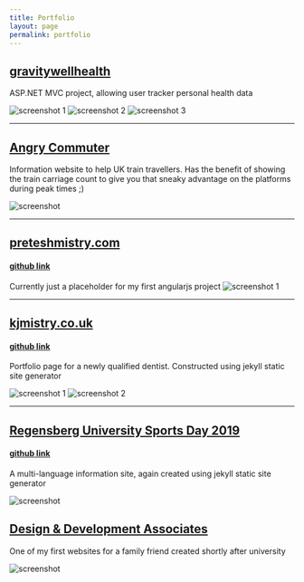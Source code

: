 ```yaml
---
title: Portfolio
layout: page
permalink: portfolio
---
```

## [gravitywellhealth](https://healthreading.azurewebsites.net)
ASP.NET MVC project, allowing user tracker personal health data

![screenshot 1](/images/health-1.png)
![screenshot 2](/images/health-2.png)
![screenshot 3](/images/health-3.png)

---

## [Angry Commuter](https://birchwoodcommuter.azurewebsites.net)
Information website to help UK train travellers. Has the benefit of showing the train carriage count to give you that sneaky advantage on the platforms during peak times ;)

![screenshot](/images/angrycommuter-1.png)

---

## [preteshmistry.com](http://www.preteshmistry.com)
#### [github link](https://github.com/teshio/preteshmistry.com)
Currently just a placeholder for my first angularjs project
![screenshot 1](/images/pm-1.png)

---

## [kjmistry.co.uk](https://kjmistry.co.uk/)
#### [github link](https://github.com/fenkicorp/kjmistry)
Portfolio page for a newly qualified dentist. Constructed using jekyll static site generator

![screenshot 1](/images/kjmistry-1.png)
![screenshot 2](/images/kjmistry-2.png)

---

## [Regensberg University Sports Day 2019](https://teshio.github.io/regensburg-sport/de/)
#### [github link](https://github.com/teshio/regensburg-sport)
A multi-language information site, again created using jekyll static site generator

![screenshot](/images/sport-1.png)

## [Design & Development Associates](http://www.arch-design-plan.co.uk/)
One of my first websites for a family friend created shortly after university

![screenshot](/images/dda-1.png)

